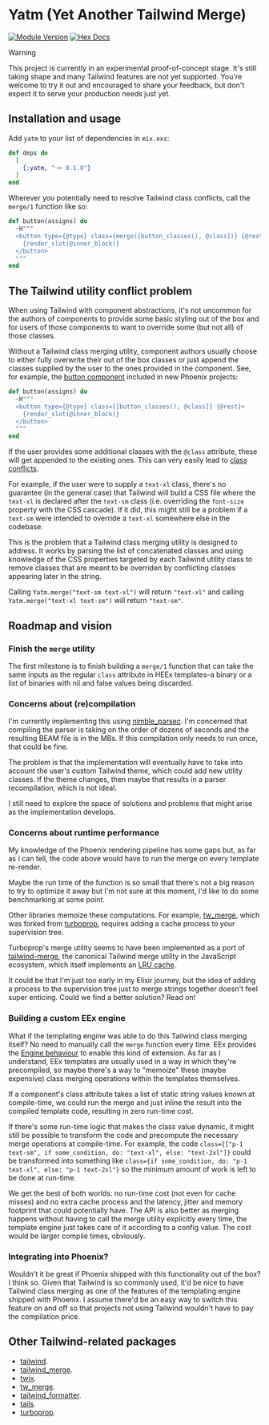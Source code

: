 # Yatm (Yet Another Tailwind Merge)

[![Module Version](https://img.shields.io/hexpm/v/yatm.svg)](https://hex.pm/packages/yatm)
[![Hex Docs](https://img.shields.io/badge/hex-docs-lightgreen.svg)](https://hexdocs.pm/yatm)

> [!WARNING]  
> This project is currently in an experimental proof-of-concept stage. It's
> still taking shape and many Tailwind features are not yet supported. You're
> welcome to try it out and encouraged to share your feedback, but don't expect
> it to serve your production needs just yet.

## Installation and usage

Add `yatm` to your list of dependencies in `mix.exs`:

```elixir
def deps do
  [
    {:yatm, "~> 0.1.0"}
  ]
end
```

Wherever you potentially need to resolve Tailwind class conflicts, call the
`merge/1` function like so:

```elixir
def button(assigns) do
  ~H"""
  <button type={@type} class={merge([button_classes(), @class])} {@rest}>
    {render_slot(@inner_block)}
  </button>
  """
end
```

## The Tailwind utility conflict problem

When using Tailwind with component abstractions, it's not uncommon for the
authors of components to provide some basic styling out of the box and for
users of those components to want to override some (but not all) of those
classes.

Without a Tailwind class merging utility, component authors usually choose to
either fully overwrite their out of the box classes or just append the classes
supplied by the user to the ones provided in the component. See, for example,
the [button
component](https://github.com/phoenixframework/phoenix/blob/183eb76a88874729cdd5642da03ad7cebd3fa6d3/installer/templates/phx_web/components/core_components.ex#L164)
included in new Phoenix projects:

```elixir
def button(assigns) do
  ~H"""
  <button type={@type} class={[button_classes(), @class]} {@rest}>
    {render_slot(@inner_block)}
  </button>
  """
end
```

If the user provides some additional classes with the `@class` attribute, these
will get appended to the existing ones. This can very easily lead to [class
conflicts](https://tailwindcss.com/docs/styling-with-utility-classes#conflicting-utility-classes).

For example, if the user were to supply a `text-xl` class, there's no guarantee
(in the general case) that Tailwind will build a CSS file where the `text-xl`
is declared after the `text-sm` class (i.e. overriding the `font-size` property
with the CSS cascade). If it did, this might still be a problem if a `text-sm`
were intended to override a `text-xl` somewhere else in the codebase.

This is the problem that a Tailwind class merging utility is designed to
address. It works by parsing the list of concatenated classes and using
knowledge of the CSS properties targeted by each Tailwind utility class to
remove classes that are meant to be overriden by conflicting classes appearing
later in the string.

Calling `Yatm.merge("text-sm text-xl")` will return `"text-xl"` and calling
`Yatm.merge("text-xl text-sm")` will return `"text-sm"`.

## Roadmap and vision

### Finish the `merge` utility

The first milestone is to finish building a `merge/1` function that can take
the same inputs as the regular `class` attribute in HEEx templates–a binary or
a list of binaries with nil and false values being discarded.

### Concerns about (re)compilation

I'm currently implementing this using
[nimble_parsec](https://hex.pm/packages/nimble_parsec). I'm concerned that
compiling the parser is taking on the order of dozens of seconds and the
resulting BEAM file is in the MBs. If this compilation only needs to run once,
that could be fine.

The problem is that the implementation will eventually have to take into
account the user's custom Tailwind theme, which could add new utility classes.
If the theme changes, then maybe that results in a parser recompilation, which
is not ideal.

I still need to explore the space of solutions and problems that might arise as
the implementation develops.

### Concerns about runtime performance

My knowledge of the Phoenix rendering pipeline has some gaps but, as far as I
can tell, the code above would have to run the merge on every template
re-render.

Maybe the run time of the function is so small that there's not a big reason to
try to optimize it away but I'm not sure at this moment, I'd like to do some
benchmarking at some point.

Other libraries memoize these computations. For example,
[tw_merge](https://hex.pm/packages/tw_merge), which was forked from
[turboprop](https://hex.pm/packages/turboprop), requires adding a cache process
to your supervision tree.

Turboprop's merge utility seems to have been implemented as a port of
[tailwind-merge](https://github.com/dcastil/tailwind-merge), the canonical
Tailwind merge utility in the JavaScript ecosystem, which itself implements an
[LRU
cache](https://github.com/dcastil/tailwind-merge/blob/f4eacb6bc1800031147a153fcf20e586b277320e/src/lib/lru-cache.ts).

It could be that I'm just too early in my Elixir journey, but the idea of
adding a process to the supervision tree just to merge strings together doesn't
feel super enticing. Could we find a better solution? Read on!

### Building a custom EEx engine

What if the templating engine was able to do this Tailwind class merging
itself? No need to manually call the `merge` function every time. EEx provides
the [Engine behaviour](https://hexdocs.pm/eex/EEx.Engine.html) to enable this
kind of extension. As far as I understand, EEx templates are usually used in a
way in which they're precompiled, so maybe there's a way to "memoize" these
(maybe expensive) class merging operations within the templates themselves.

If a component's class attribute takes a list of static string values known at
compile-time, we could run the merge and just inline the result into the
compiled template code, resulting in zero run-time cost.

If there's some run-time logic that makes the class value dynamic, it might
still be possible to transform the code and precompute the necessary merge
operations at compile-time. For example, the code `class={["p-1 text-sm", if
some_condition, do: "text-xl", else: "text-2xl"]}` could be transformed into
something like `class={if some_condition, do: "p-1 text-xl", else: "p-1
text-2xl"}` so the minimum amount of work is left to be done at run-time.

We get the best of both worlds: no run-time cost (not even for cache misses)
and no extra cache process and the latency, jitter and memory footprint that
could potentially have. The API is also better as merging happens without
having to call the merge utility explicitly every time, the template engine
just takes care of it according to a config value. The cost would be larger
compile times, obviously.

### Integrating into Phoenix?

Wouldn't it be great if Phoenix shipped with this functionality out of the box?
I think so. Given that Tailwind is so commonly used, it'd be nice to have
Tailwind class merging as one of the features of the templating engine shipped
with Phoenix. I assume there'd be an easy way to switch this feature on and off
so that projects not using Tailwind wouldn't have to pay the compilation price.

## Other Tailwind-related packages

- [tailwind](https://hex.pm/packages/tailwind).
- [tailwind_merge](https://hex.pm/packages/tailwind_merge).
- [twix](https://hex.pm/packages/twix).
- [tw_merge](https://hex.pm/packages/tw_merge).
- [tailwind_formatter](https://hex.pm/packages/tailwind_formatter).
- [tails](https://hex.pm/packages/tails).
- [turboprop](https://hex.pm/packages/turboprop).

